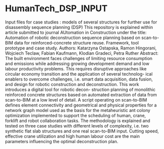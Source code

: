 # HumanTech_DSP_INPUT
Input files for case studies : models of several structures for further use for disassembly sequence planning (DSP) 
This repository is explained within article submitted to journal AUtomation in Construction under the title:
Automation of robotic deconstruction sequence planning based on scan-to-BIM data for
reinforced-concrete structure reuse.
Framework, tool prototype and case study.
Authors:
Katarzyna Ostapska, Ramon Hingorani, Wojciech Teclaw, Fabian Kaufmann, Klodian Gradeci,
Petra Ruther
Abstract:
The built environment faces challenges of limiting resource consumption and emissions while
addressing growing development demand and low labour productivity problems. This requires
disruptive approaches like circular economy transition and the application of several technolog-
ical enablers to overcome challenges, i.e. smart data acquisition, data fusion, and design for
robotic construction and deconstruction. This work introduces a digital tool for robotic decon-
struction planning of monolithic reinforced concrete structures based on automated extraction
of data from scan-to-BIM at a low level of detail. A script operating on scan-to-BIM defines
element connectivity and geometrical and physical properties for a network graph model used as
the basis for the metaheuristic ant colony optimization implemented to support the scheduling of
human, crane, forklift and robot collaboration tasks. The methodology is explained and tested
on three case studies with different levels of complexity, i.e. two synthetic flat slab structures
and one real scan-to-BIM input. Cutting speed, effective crane utilization and high human labour
cost are the main parameters influencing the optimal deconstruction plan.
